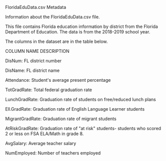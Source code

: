 FloridaEduData.csv Metadata

Information about the FloridaEduData.csv file.

This file contains Florida education information by district from the Florida Department of Education. The data is from the 2018-2019 school year. 


The columns in the dataset are in the table below.

COLUMN NAME               DESCRIPTION

DisNum:                    FL district number

DisName:                   FL district name 

Attendance:                Student's average present percentage 

TotGradRate:               Total federal graduation rate

LunchGradRate:             Graduation rate of students on free/reduced lunch plans 

Ell.GradRate:              Graduation rate of English Language Learner students 

MigrantGradRate:           Graduation rate of migrant students 

AtRiskGradRate:            Graduation rate of "at risk" students- students who scored 2 or less on FSA ELA/Math in grade 8.

AvgSalary:                 Average teacher salary 

NumEmployed:               Number of teachers employed 

